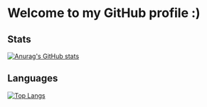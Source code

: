 # Welcome to my GitHub profile :)

## Stats 
[![Anurag's GitHub stats](https://github-readme-stats.vercel.app/api?username=calebroelenshowest&show_icons=true&theme=tokyonight&count_private=true&include_all_commits=true)](https://github.com/anuraghazra/github-readme-stats)

## Languages

[![Top Langs](https://github-readme-stats.vercel.app/api/top-langs/?username=calebroelenshowest&theme=tokyonight)](https://github.com/anuraghazra/github-readme-stats)

